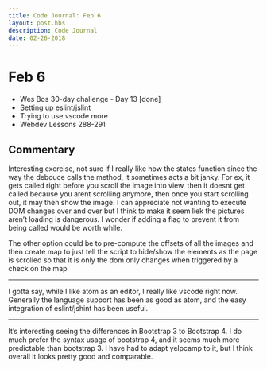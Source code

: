 ```yaml
---
title: Code Journal: Feb 6
layout: post.hbs
description: Code Journal
date: 02-26-2018
---
```

# Feb 6

- Wes Bos 30-day challenge - Day 13 [done]
- Setting up eslint/jslint
- Trying to use vscode more
- Webdev Lessons 288-291

## Commentary

Interesting exercise, not sure if I really like how the states function since the way the debouce calls the method, it sometimes acts a bit janky.  For ex, it gets called right before you scroll the image into view, then it doesnt get called because you arent scrolling anymore, then once you start scrolling out, it may then show the image.  I can appreciate not wanting to execute DOM changes over and over but I think to make it seem liek the pictures aren’t loading is dangerous.  I wonder if adding a flag to prevent it from being called would be worth while.

The other option could be to pre-compute the offsets of all the images and then create map to just tell the script to hide/show the elements as the page is scrolled so that it is only the dom only changes when triggered by a check on the map

---

I gotta say, while I like atom as an editor, I really like vscode right now.  Generally the language support has been as good as atom, and the easy integration of eslint/jshint has been useful.

---

It’s interesting seeing the differences in Bootstrap 3 to Bootstrap 4.  I do much prefer the syntax usage of bootstrap 4, and it seems much more predictable than bootstrap 3.   I have had to adapt yelpcamp to it, but I think overall it looks pretty good and comparable.